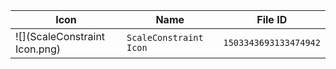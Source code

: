 | Icon | Name | File ID |
| ---  | ---  | ---     |
| ![](ScaleConstraint Icon.png) | `ScaleConstraint Icon` | `1503343693133474942` |
